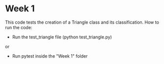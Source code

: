 # Week 1

This code tests the creation of a Triangle class and its classification. How to run the code:

* Run the test_triangle file (python test_triangle.py)

or

* Run pytest inside the "Week 1" folder 
